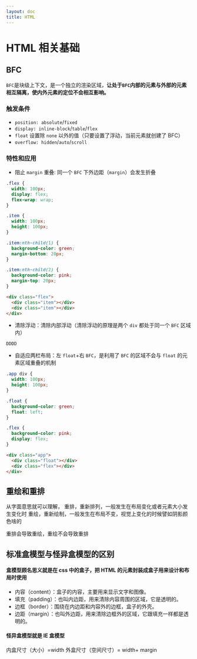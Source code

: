 ```yaml
---
layout: doc
title: HTML
---
```


# HTML 相关基础

## BFC

`BFC`是块级上下文，是一个独立的渲染区域，**让处于`BFC`内部的元素与外部的元素相互隔离，使内外元素的定位不会相互影响。**

### 触发条件

- `position: absolute`/`fixed`
- `display: inline-block`/`table`/`flex`
- `float` 设置除 `none` 以外的值（只要设置了浮动，当前元素就创建了 BFC）
- `overflow: hidden`/`auto`/`scroll`

### 特性和应用

- 阻止 `margin` 重叠: 同一个 `BFC` 下外边距（`margin`）会发生折叠

```css
.flex {
  width: 100px;
  display: flex;
  flex-wrap: wrap;
}

.item {
  width: 100px;
  height: 100px;
}

.item:nth-child(1) {
  background-color: green;
  margin-bottom: 20px;
}

.item:nth-child(2) {
  background-color: pink;
  margin-top: 20px;
}
```

```html
<div class="flex">
  <div class="item"></div>
  <div class="item"></div>
</div>
```

- 清除浮动：清除内部浮动（清除浮动的原理是两个 `div` 都处于同一个 `BFC` 区域内）

```
DDDD
```

- 自适应两栏布局：左 `float`+右 `BFC`，是利用了 `BFC` 的区域不会与 `float` 的元素区域重叠的机制

```css
.app div {
  width: 100px;
  height: 100px;
}

.float {
  background-color: green;
  float: left;
}

.flex {
  background-color: pink;
  display: flex;
}
```

```html
<div class="app">
  <div class="float"></div>
  <div class="flex"></div>
</div>
```

## 重绘和重排

从字面意思就可以理解，
重排，重新排列，一般发生在布局变化或者元素大小发生变化时
重绘，重新绘制，一般发生在布局不变，视觉上变化的时候譬如阴影颜色啥的

重排会导致重绘，重绘不会导致重排

## 标准盒模型与怪异盒模型的区别

#### 盒模型顾名思义就是在 css 中的盒子，把 HTML 的元素封装成盒子用来设计和布局时使用

- 内容（content）：盒子的内容，主要用来显示文字和图像。
- 填充（padding）：也叫内边距，用来清除内容周围的区域，它是透明的。
- 边框（border）：围绕在内边距和内容外的边框，盒子的外壳。
- 边距（margin）：也叫外边距，用来清除边框外的区域，它跟填充一样都是透明的。

#### 怪异盒模型就是 IE 盒模型

内盒尺寸（大小）=width
外盒尺寸（空间尺寸）= width+ margin
